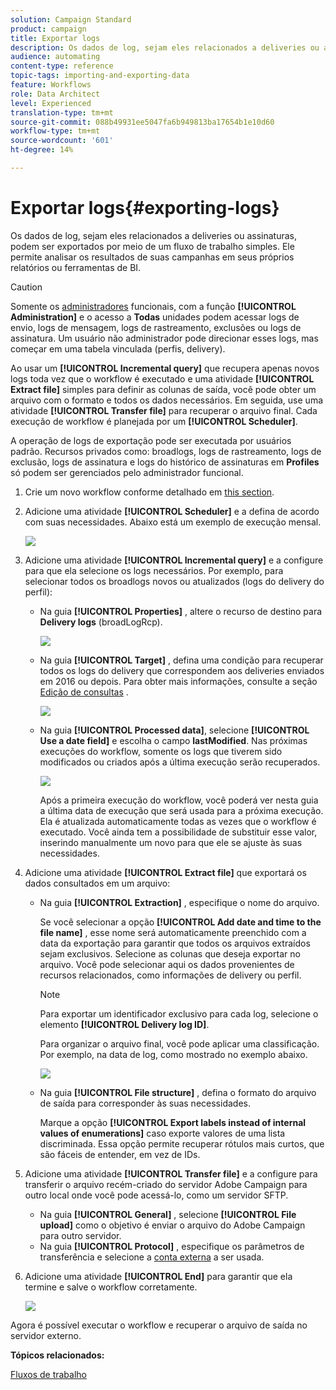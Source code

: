 ```yaml
---
solution: Campaign Standard
product: campaign
title: Exportar logs
description: Os dados de log, sejam eles relacionados a deliveries ou assinaturas, podem ser exportados por meio de um fluxo de trabalho simples.
audience: automating
content-type: reference
topic-tags: importing-and-exporting-data
feature: Workflows
role: Data Architect
level: Experienced
translation-type: tm+mt
source-git-commit: 088b49931ee5047fa6b949813ba17654b1e10d60
workflow-type: tm+mt
source-wordcount: '601'
ht-degree: 14%

---
```



# Exportar logs{#exporting-logs}

Os dados de log, sejam eles relacionados a deliveries ou assinaturas, podem ser exportados por meio de um fluxo de trabalho simples. Ele permite analisar os resultados de suas campanhas em seus próprios relatórios ou ferramentas de BI.

>[!CAUTION]
>
>Somente os [administradores](../../administration/using/users-management.md#functional-administrators) funcionais, com a função **[!UICONTROL Administration]** e o acesso a **Todas** unidades podem acessar logs de envio, logs de mensagem, logs de rastreamento, exclusões ou logs de assinatura. Um usuário não administrador pode direcionar esses logs, mas começar em uma tabela vinculada (perfis, delivery).

Ao usar um **[!UICONTROL Incremental query]** que recupera apenas novos logs toda vez que o workflow é executado e uma atividade **[!UICONTROL Extract file]** simples para definir as colunas de saída, você pode obter um arquivo com o formato e todos os dados necessários. Em seguida, use uma atividade **[!UICONTROL Transfer file]** para recuperar o arquivo final. Cada execução de workflow é planejada por um **[!UICONTROL Scheduler]**.

A operação de logs de exportação pode ser executada por usuários padrão. Recursos privados como: broadlogs, logs de rastreamento, logs de exclusão, logs de assinatura e logs do histórico de assinaturas em **Profiles** só podem ser gerenciados pelo administrador funcional.

1. Crie um novo workflow conforme detalhado em [this section](../../automating/using/building-a-workflow.md#creating-a-workflow).
1. Adicione uma atividade **[!UICONTROL Scheduler]** e a defina de acordo com suas necessidades. Abaixo está um exemplo de execução mensal.

   ![](assets/export_logs_scheduler.png)

1. Adicione uma atividade **[!UICONTROL Incremental query]** e a configure para que ela selecione os logs necessários. Por exemplo, para selecionar todos os broadlogs novos ou atualizados (logs do delivery do perfil):

   * Na guia **[!UICONTROL Properties]** , altere o recurso de destino para **Delivery logs** (broadLogRcp).

      ![](assets/export_logs_query_properties.png)

   * Na guia **[!UICONTROL Target]** , defina uma condição para recuperar todos os logs do delivery que correspondem aos deliveries enviados em 2016 ou depois. Para obter mais informações, consulte a seção [Edição de consultas](../../automating/using/editing-queries.md#creating-queries) .

      ![](assets/export_logs_query_target.png)

   * Na guia **[!UICONTROL Processed data]**, selecione **[!UICONTROL Use a date field]** e escolha o campo **lastModified**. Nas próximas execuções do workflow, somente os logs que tiverem sido modificados ou criados após a última execução serão recuperados.

      ![](assets/export_logs_query_processeddata.png)

      Após a primeira execução do workflow, você poderá ver nesta guia a última data de execução que será usada para a próxima execução. Ela é atualizada automaticamente todas as vezes que o workflow é executado. Você ainda tem a possibilidade de substituir esse valor, inserindo manualmente um novo para que ele se ajuste às suas necessidades.

1. Adicione uma atividade **[!UICONTROL Extract file]** que exportará os dados consultados em um arquivo:

   * Na guia **[!UICONTROL Extraction]** , especifique o nome do arquivo.

      Se você selecionar a opção **[!UICONTROL Add date and time to the file name]** , esse nome será automaticamente preenchido com a data da exportação para garantir que todos os arquivos extraídos sejam exclusivos. Selecione as colunas que deseja exportar no arquivo. Você pode selecionar aqui os dados provenientes de recursos relacionados, como informações de delivery ou perfil.

      >[!NOTE]
      >
      >Para exportar um identificador exclusivo para cada log, selecione o elemento **[!UICONTROL Delivery log ID]**.

      Para organizar o arquivo final, você pode aplicar uma classificação. Por exemplo, na data de log, como mostrado no exemplo abaixo.

      ![](assets/export_logs_extractfile_extraction.png)

   * Na guia **[!UICONTROL File structure]** , defina o formato do arquivo de saída para corresponder às suas necessidades.

      Marque a opção **[!UICONTROL Export labels instead of internal values of enumerations]** caso exporte valores de uma lista discriminada. Essa opção permite recuperar rótulos mais curtos, que são fáceis de entender, em vez de IDs.

1. Adicione uma atividade **[!UICONTROL Transfer file]** e a configure para transferir o arquivo recém-criado do servidor Adobe Campaign para outro local onde você pode acessá-lo, como um servidor SFTP.

   * Na guia **[!UICONTROL General]** , selecione **[!UICONTROL File upload]** como o objetivo é enviar o arquivo do Adobe Campaign para outro servidor.
   * Na guia **[!UICONTROL Protocol]** , especifique os parâmetros de transferência e selecione a [conta externa](../../administration/using/external-accounts.md#creating-an-external-account) a ser usada.

1. Adicione uma atividade **[!UICONTROL End]** para garantir que ela termine e salve o workflow corretamente.

   ![](assets/export_logs_example_workflow.png)

Agora é possível executar o workflow e recuperar o arquivo de saída no servidor externo.

**Tópicos relacionados:**

[Fluxos de trabalho](../../automating/using/get-started-workflows.md)
